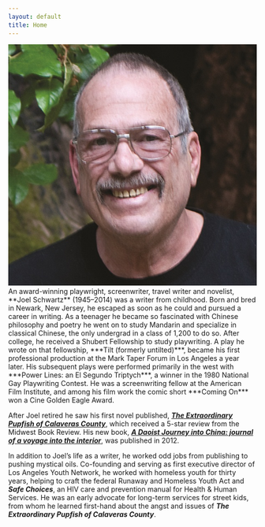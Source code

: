 ```yaml
---
layout: default
title: Home
---
```


<img src="/assets/images/head-shot.jpg" alt="Joel Schwartz | Photo: Laurie York"/>
An award-winning playwright, screenwriter, travel writer and novelist, **Joel Schwartz** (1945–2014) was a writer from childhood. Born and bred in Newark, New Jersey, he escaped as soon as he could and pursued a career in writing. As a teenager he became so fascinated with Chinese philosophy and poetry he went on to study Mandarin and specialize in classical Chinese, the only undergrad in a class of 1,200 to do so. After college, he received a Shubert Fellowship to study playwriting. A play he wrote on that fellowship, ***Tilt (formerly untilted)***, became his first professional production at the Mark Taper Forum in Los Angeles a year later. His subsequent plays were performed primarily in the west with ***Power Lines: an El Segundo Triptych***, a winner in the 1980 National Gay Playwriting Contest. He was a screenwriting fellow at the American Film Institute, and among his film work the comic short ***Coming On*** won a Cine Golden Eagle Award.

After Joel retired he saw his first novel published, [***The Extraordinary Pupfish of Calaveras County***](/books/extraordinary-pupfish), which received a 5-star review from the Midwest Book Review. His new book, [***A Daoist Journey into China: journal of a voyage into the interior***](/books/daoist-journey), was published in 2012.

In addition to Joel’s life as a writer, he worked odd jobs from publishing to pushing mystical oils. Co-founding and serving as first executive director of Los Angeles Youth Network, he worked with homeless youth for thirty years, helping to craft the federal Runaway and Homeless Youth Act and ***Safe Choices***, an HIV care and prevention manual for Health & Human Services. He was an early advocate for long-term services for street kids, from whom he learned first-hand about the angst and issues of ***The Extraordinary Pupfish of Calaveras County***.